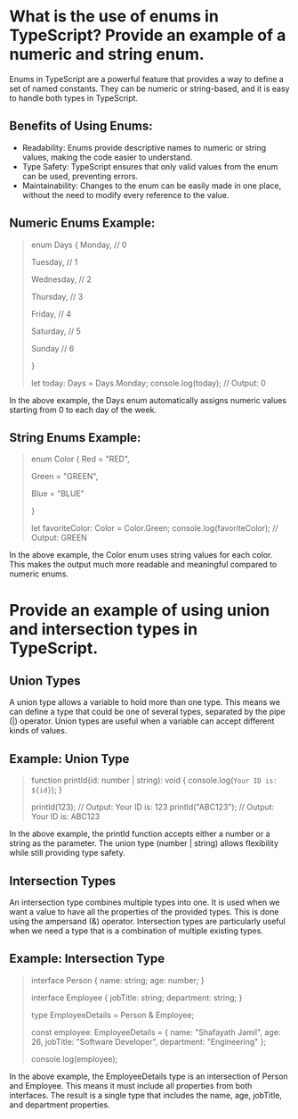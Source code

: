 # What is the use of enums in TypeScript? Provide an example of a numeric and string enum.

Enums in TypeScript are a powerful feature that provides a way to define a set of named constants. They can be numeric or string-based, and it is easy to handle both types in TypeScript.

## Benefits of Using Enums:

- Readability: Enums provide descriptive names to numeric or string values, making the code easier to understand.
- Type Safety: TypeScript ensures that only valid values from the enum can be used, preventing errors.
- Maintainability: Changes to the enum can be easily made in one place, without the need to modify every reference to the value.

## Numeric Enums Example:

> enum Days {
> Monday, // 0
>
> Tuesday, // 1
>
> Wednesday, // 2
>
> Thursday, // 3
>
> Friday, // 4
>
> Saturday, // 5
>
> Sunday // 6
>
> }
>
> let today: Days = Days.Monday;
> console.log(today); // Output: 0

In the above example, the Days enum automatically assigns numeric values starting from 0 to each day of the week.

## String Enums Example:

> enum Color {
> Red = "RED",
>
> Green = "GREEN",
>
> Blue = "BLUE"
>
> }
>
> let favoriteColor: Color = Color.Green;
> console.log(favoriteColor); // Output: GREEN

In the above example, the Color enum uses string values for each color. This makes the output much more readable and meaningful compared to numeric enums.

# Provide an example of using union and intersection types in TypeScript.

## Union Types

A union type allows a variable to hold more than one type. This means we can define a type that could be one of several types, separated by the pipe (|) operator. Union types are useful when a variable can accept different kinds of values.

## Example: Union Type

> function printId(id: number | string): void {
> console.log(`Your ID is: ${id}`);
> }
>
> printId(123); // Output: Your ID is: 123
> printId("ABC123"); // Output: Your ID is: ABC123

In the above example, the printId function accepts either a number or a string as the parameter. The union type (number | string) allows flexibility while still providing type safety.

## Intersection Types

An intersection type combines multiple types into one. It is used when we want a value to have all the properties of the provided types. This is done using the ampersand (&) operator. Intersection types are particularly useful when we need a type that is a combination of multiple existing types.

## Example: Intersection Type

> interface Person {
> name: string;
> age: number;
> }
>
> interface Employee {
> jobTitle: string;
> department: string;
> }
>
> type EmployeeDetails = Person & Employee;
>
> const employee: EmployeeDetails = {
> name: "Shafayath Jamil",
> age: 26,
> jobTitle: "Software Developer",
> department: "Engineering"
> };
>
> console.log(employee);

In the above example, the EmployeeDetails type is an intersection of Person and Employee. This means it must include all properties from both interfaces. The result is a single type that includes the name, age, jobTitle, and department properties.
